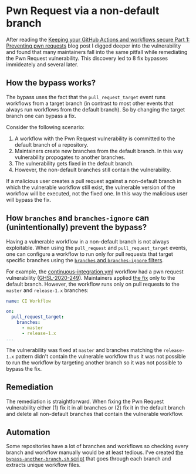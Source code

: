 # Pwn Request via a non-default branch

After reading the [Keeping your GitHub Actions and workflows secure Part 1: Preventing pwn requests](https://securitylab.github.com/research/github-actions-preventing-pwn-requests/) blog post I digged deeper into the vulnerability and found that many maintainers fall into the same pitfall while remediating the Pwn Request vulnerability. This discovery led to 8 fix bypasses immideately and several later.

## How the bypass works?

The bypass uses the fact that the `pull_request_target` event runs workflows from a target branch (in contrast to most other events that always run workflows from the default branch). So by changing the target branch one can bypass a fix.

Consider the following scenario:

1. A workflow with the Pwn Request vulnerability is committed to the default branch of a repository.
1. Maintainers create new branches from the default branch. In this way vulnerability propogates to another branches.
1. The vulnerability gets fixed in the default branch.
1. However, the non-default branches still contain the vulnerability.

If a malicious user creates a pull request against a non-default branch in which the vulnerable workflow still exist, the vulnerable version of the workflow will be executed, not the fixed one. In this way the malicious user will bypass the fix.

## How `branches` and `branches-ignore` can (unintentionally) prevent the bypass?

Having a vulnerable workflow in a non-default branch is not always exploitable. When using the `pull_request` and `pull_request_target` events, one can configure a workflow to run only for pull requests that target specific branches using the [`branches` and `branches-ignore` filters](https://docs.github.com/en/actions/using-workflows/workflow-syntax-for-github-actions#onpull_requestpull_request_targetbranchesbranches-ignore).

For example, the [continuous-integration.yml](https://github.com/aws/amazon-chime-sdk-js/blob/bfc4c600fb7e68f2d358ecb6c7fd096d30b2d430/.github/workflows/continuous-integration.yml) workflow had a pwn request vulnerability ([GHSL-2020-249](https://securitylab.github.com/advisories/GHSL-2020-249-aws-amazon-chime-sdk-js-workflow/)). Maintainers applied [the fix](https://github.com/aws/amazon-chime-sdk-js/commit/96cf13e837c2e92c8c8ff1ef93e88d303e89b22b) only to the default branch. However, the workflow runs only on pull requests to the `master` and `release-1.x` branches:

```yaml
name: CI Workflow

on:
  pull_request_target:
    branches:
      - master
      - release-1.x
...
```

The vulnerability was fixed at `master` and branches matching the `release-1.x` pattern didn't contain the vulnerable workflow thus it was not possible to run the workflow by targeting another branch so it was not possible to bypass the fix.

## Remediation

The remediation is straightforward. When fixing the Pwn Request vulnerability either (1) fix it in all branches or (2) fix it in the default branch and delete all non-default branches that contain the vulnerable workflow.

## Automation

Some repositories have a lot of branches and workflows so checking every branch and workflow manually would be at least tedious. I've created [the `bypass-another-branch.sh` script](../scripts/bypass-another-branch.sh) that goes through each branch and extracts unique workflow files.